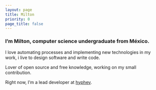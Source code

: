 ```yaml
---
layout: page
title: Milton
priority: 0
page_title: false
---
```

### **I’m Milton, computer science undergraduate from México.**

I love automating processes and implementing new technologies in my work, i live to design software and write code.

Lover of open source and free knowledge, working on my small contribution.

Right now, I’m a lead developer at [hyphev](https://hyphev.com).
